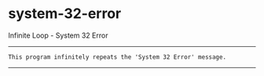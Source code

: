 # system-32-error
Infinite Loop - System 32 Error

-----------------------------------------------------------------

`This program infinitely repeats the 'System 32 Error' message.`

-----------------------------------------------------------------

